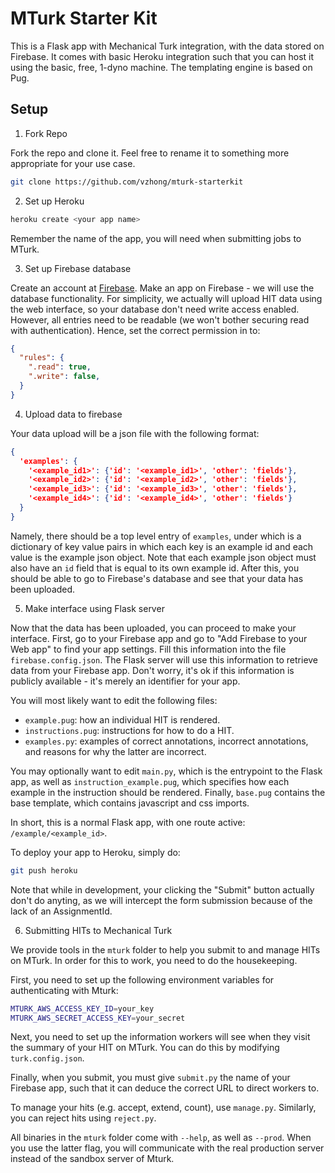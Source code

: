 # MTurk Starter Kit

This is a Flask app with Mechanical Turk integration, with the data stored on Firebase.
It comes with basic Heroku integration such that you can host it using the basic, free, 1-dyno machine.
The templating engine is based on Pug.


## Setup

1. Fork Repo

Fork the repo and clone it. Feel free to rename it to something more appropriate for your use case.

```bash
git clone https://github.com/vzhong/mturk-starterkit
```


2. Set up Heroku

```bash
heroku create <your app name>
```

Remember the name of the app, you will need when submitting jobs to MTurk.


3. Set up Firebase database

Create an account at [Firebase](https://firebase.google.com).
Make an app on Firebase - we will use the database functionality.
For simplicity, we actually will upload HIT data using the web interface, so your database don't need write access enabled.
However, all entries need to be readable (we won't bother securing read with authentication).
Hence, set the correct permission in to:

```json
{
  "rules": {
    ".read": true,
    ".write": false,
  }
}
```


4. Upload data to firebase

Your data upload will be a json file with the following format:

```json
{
  'examples': {
    '<example_id1>': {'id': '<example_id1>', 'other': 'fields'},
    '<example_id2>': {'id': '<example_id2>', 'other': 'fields'},
    '<example_id3>': {'id': '<example_id3>', 'other': 'fields'},
    '<example_id4>': {'id': '<example_id4>', 'other': 'fields'}
  }
}
```

Namely, there should be a top level entry of `examples`, under which is a dictionary of key value pairs in which each key is an example id and each value is the example json object.
Note that each example json object must also have an `id` field that is equal to its own example id.
After this, you should be able to go to Firebase's database and see that your data has been uploaded.


5. Make interface using Flask server

Now that the data has been uploaded, you can proceed to make your interface.
First, go to your Firebase app and go to "Add Firebase to your Web app" to find your app settings.
Fill this information into the file `firebase.config.json`.
The Flask server will use this information to retrieve data from your Firebase app.
Don't worry, it's ok if this information is publicly available - it's merely an identifier for your app.

You will most likely want to edit the following files:

- `example.pug`: how an individual HIT is rendered.
- `instructions.pug`: instructions for how to do a HIT.
- `examples.py`: examples of correct annotations, incorrect annotations, and reasons for why the latter are incorrect.


You may optionally want to edit `main.py`, which is the entrypoint to the Flask app, as well as `instruction_example.pug`, which specifies how each example in the instruction should be rendered.
Finally, `base.pug` contains the base template, which contains javascript and css imports.


In short, this is a normal Flask app, with one route active: `/example/<example_id>`.

To deploy your app to Heroku, simply do:

```bash
git push heroku
```

Note that while in development, your clicking the "Submit" button actually don't do anyting, as we will intercept the form submission because of the lack of an AssignmentId.

6. Submitting HITs to Mechanical Turk

We provide tools in the `mturk` folder to help you submit to and manage HITs on MTurk.
In order for this to work, you need to do the housekeeping.

First, you need to set up the following environment variables for authenticating with Mturk:

```bash
MTURK_AWS_ACCESS_KEY_ID=your_key
MTURK_AWS_SECRET_ACCESS_KEY=your_secret
```

Next, you need to set up the information workers will see when they visit the summary of your HIT on MTurk.
You can do this by modifying `turk.config.json`.

Finally, when you submit, you must give `submit.py` the name of your Firebase app, such that it can deduce the correct URL to direct workers to.

To manage your hits (e.g. accept, extend, count), use `manage.py`.
Similarly, you can reject hits using `reject.py`.

All binaries in the `mturk` folder come with `--help`, as well as `--prod`.
When you use the latter flag, you will communicate with the real production server instead of the sandbox server of Mturk.
